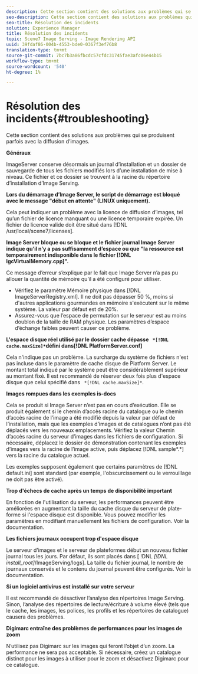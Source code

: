 ```yaml
---
description: Cette section contient des solutions aux problèmes qui se produisent parfois avec la diffusion d’images.
seo-description: Cette section contient des solutions aux problèmes qui se produisent parfois avec la diffusion d’images.
seo-title: Résolution des incidents
solution: Experience Manager
title: Résolution des incidents
topic: Scene7 Image Serving - Image Rendering API
uuid: 39fdaf86-004b-4553-bde0-0367f3ef76b8
translation-type: tm+mt
source-git-commit: 7bc7b3a86fbcdc57cfdc31745fae3afc06e44b15
workflow-type: tm+mt
source-wordcount: '540'
ht-degree: 1%

---
```



# Résolution des incidents{#troubleshooting}

Cette section contient des solutions aux problèmes qui se produisent parfois avec la diffusion d’images.

**Généraux**

ImageServer conserve désormais un journal d’installation et un dossier de sauvegarde de tous les fichiers modifiés lors d’une installation de mise à niveau. Ce fichier et ce dossier se trouvent à la racine du répertoire d’installation d’Image Serving.

**Lors du démarrage d’Image Server, le script de démarrage est bloqué avec le message &quot;début en attente&quot; (LINUX uniquement).**

Cela peut indiquer un problème avec la licence de diffusion d’images, tel qu’un fichier de licence manquant ou une licence temporaire expirée. Un fichier de licence valide doit être situé dans [!DNL /usr/local/scene7/licenses].

**Image Server bloque ou se bloque et le fichier journal Image Server indique qu’il n’y a pas suffisamment d’espace ou que &quot;la ressource est temporairement indisponible dans le fichier  [!DNL IgcVirtualMemory.cpp]&quot;.**

Ce message d’erreur s’explique par le fait que Image Server n’a pas pu allouer la quantité de mémoire qu’il a été configuré pour utiliser.

* Vérifiez le paramètre Mémoire physique dans [!DNL ImageServerRegistry.xml]. Il ne doit pas dépasser 50 %, moins si d&#39;autres applications gourmandes en mémoire s&#39;exécutent sur le même système. La valeur par défaut est de 20%.
* Assurez-vous que l’espace de permutation sur le serveur est au moins doublon de la taille de RAM physique. Les paramètres d’espace d’échange faibles peuvent causer ce problème.

**L&#39;espace disque réel utilisé par le dossier cache dépasse  ` *[!DNL cache.maxSize]*`défini dans[!DNL PlatformServer.conf]**

Cela n&#39;indique pas un problème. La surcharge du système de fichiers n&#39;est pas incluse dans le paramètre de cache disque de Platform Server. Le montant total indiqué par le système peut être considérablement supérieur au montant fixé. Il est recommandé de réserver deux fois plus d&#39;espace disque que celui spécifié dans ` *[!DNL cache.maxSize]*`.

**Images rompues dans les exemples is-docs**

Cela se produit si Image Server n’est pas en cours d’exécution. Elle se produit également si le chemin d’accès racine du catalogue ou le chemin d’accès racine de l’image a été modifié depuis la valeur par défaut de l’installation, mais que les exemples d’images et de catalogues n’ont pas été déplacés vers les nouveaux emplacements. Vérifiez la valeur Chemin d’accès racine du serveur d’images dans les fichiers de configuration. Si nécessaire, déplacez le dossier de démonstration contenant les exemples d’images vers la racine de l’image active, puis déplacez [!DNL sample*.*] vers la racine du catalogue actuel.

Les exemples supposent également que certains paramètres de [!DNL default.ini] sont standard (par exemple, l&#39;obscurcissement ou le verrouillage ne doit pas être activé).

**Trop d&#39;échecs de cache après un temps de disponibilité important**

En fonction de l&#39;utilisation du serveur, les performances peuvent être améliorées en augmentant la taille du cache disque du serveur de plate-forme si l&#39;espace disque est disponible. Vous pouvez modifier les paramètres en modifiant manuellement les fichiers de configuration. Voir la documentation.

**Les fichiers journaux occupent trop d&#39;espace disque**

Le serveur d’images et le serveur de plateformes début un nouveau fichier journal tous les jours. Par défaut, ils sont placés dans [ !DNL *[!DNL install_root]*/ImageServing/logs]. La taille du fichier journal, le nombre de journaux conservés et le contenu du journal peuvent être configurés. Voir la documentation.

**Si un logiciel antivirus est installé sur votre serveur**

Il est recommandé de désactiver l’analyse des répertoires Image Serving. Sinon, l’analyse des répertoires de lecture/écriture à volume élevé (tels que le cache, les images, les polices, les profils et les répertoires de catalogue) causera des problèmes.

**Digimarc entraîne des problèmes de performances pour les images de zoom**

N’utilisez pas Digimarc sur les images qui feront l’objet d’un zoom. La performance ne sera pas acceptable. Si nécessaire, créez un catalogue distinct pour les images à utiliser pour le zoom et désactivez Digimarc pour ce catalogue.
